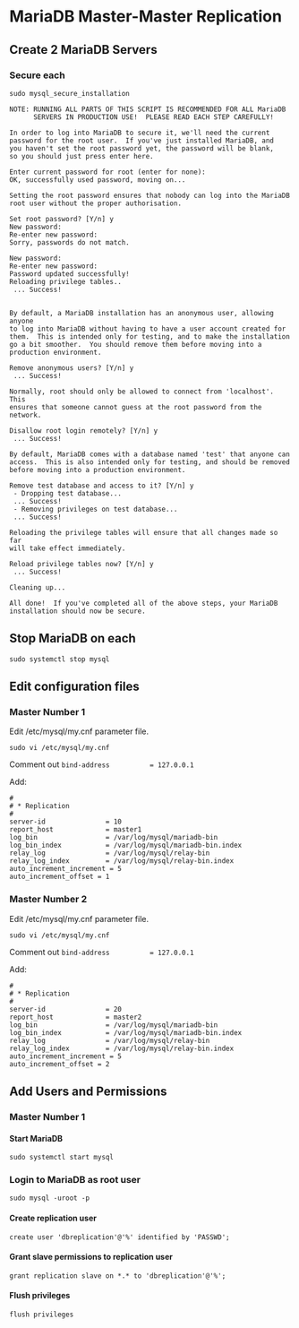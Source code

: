 # MariaDB Master-Master Replication

## Create 2 MariaDB Servers

### Secure each
```
sudo mysql_secure_installation

NOTE: RUNNING ALL PARTS OF THIS SCRIPT IS RECOMMENDED FOR ALL MariaDB
      SERVERS IN PRODUCTION USE!  PLEASE READ EACH STEP CAREFULLY!

In order to log into MariaDB to secure it, we'll need the current
password for the root user.  If you've just installed MariaDB, and
you haven't set the root password yet, the password will be blank,
so you should just press enter here.

Enter current password for root (enter for none): 
OK, successfully used password, moving on...

Setting the root password ensures that nobody can log into the MariaDB
root user without the proper authorisation.

Set root password? [Y/n] y
New password: 
Re-enter new password: 
Sorry, passwords do not match.

New password: 
Re-enter new password: 
Password updated successfully!
Reloading privilege tables..
 ... Success!


By default, a MariaDB installation has an anonymous user, allowing anyone
to log into MariaDB without having to have a user account created for
them.  This is intended only for testing, and to make the installation
go a bit smoother.  You should remove them before moving into a
production environment.

Remove anonymous users? [Y/n] y
 ... Success!

Normally, root should only be allowed to connect from 'localhost'.  This
ensures that someone cannot guess at the root password from the network.

Disallow root login remotely? [Y/n] y
 ... Success!

By default, MariaDB comes with a database named 'test' that anyone can
access.  This is also intended only for testing, and should be removed
before moving into a production environment.

Remove test database and access to it? [Y/n] y
 - Dropping test database...
 ... Success!
 - Removing privileges on test database...
 ... Success!

Reloading the privilege tables will ensure that all changes made so far
will take effect immediately.

Reload privilege tables now? [Y/n] y
 ... Success!

Cleaning up...

All done!  If you've completed all of the above steps, your MariaDB
installation should now be secure.
```

## Stop MariaDB on each

```
sudo systemctl stop mysql
```
## Edit configuration files

### Master Number 1

Edit /etc/mysql/my.cnf parameter file.

`sudo vi /etc/mysql/my.cnf`

Comment out `bind-address          = 127.0.0.1`

Add:
```
#
# * Replication
#
server-id               = 10
report_host             = master1
log_bin                 = /var/log/mysql/mariadb-bin
log_bin_index           = /var/log/mysql/mariadb-bin.index
relay_log               = /var/log/mysql/relay-bin
relay_log_index         = /var/log/mysql/relay-bin.index
auto_increment_increment = 5
auto_increment_offset = 1
```

### Master Number 2

Edit /etc/mysql/my.cnf parameter file.

`sudo vi /etc/mysql/my.cnf`

Comment out `bind-address          = 127.0.0.1`

Add:
```
#
# * Replication
#
server-id               = 20
report_host             = master2
log_bin                 = /var/log/mysql/mariadb-bin
log_bin_index           = /var/log/mysql/mariadb-bin.index
relay_log               = /var/log/mysql/relay-bin
relay_log_index         = /var/log/mysql/relay-bin.index
auto_increment_increment = 5
auto_increment_offset = 2
```

## Add Users and Permissions

### Master Number 1

#### Start MariaDB

```sudo systemctl start mysql```

### Login to MariaDB as root user

```sudo mysql -uroot -p```

#### Create replication user

```create user 'dbreplication'@'%' identified by 'PASSWD';```

#### Grant slave permissions to replication user

```grant replication slave on *.* to 'dbreplication'@'%';```

#### Flush privileges

```flush privileges```
